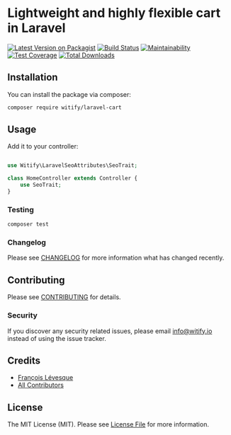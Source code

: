 # Lightweight and highly flexible cart in Laravel 

[![Latest Version on Packagist](https://img.shields.io/packagist/v/Witify/laravel-cart.svg?style=flat-square)](https://packagist.org/packages/witify/laravel-cart)
[![Build Status](https://img.shields.io/travis/Witify/laravel-cart/master.svg?style=flat-square)](https://travis-ci.org/witify/laravel-cart)
[![Maintainability](https://api.codeclimate.com/v1/badges/8ed724e9f57baa80c964/maintainability)](https://codeclimate.com/github/Witify/laravel-cart/maintainability)
[![Test Coverage](https://api.codeclimate.com/v1/badges/8ed724e9f57baa80c964/test_coverage)](https://codeclimate.com/github/Witify/laravel-cart/test_coverage)
[![Total Downloads](https://img.shields.io/packagist/dt/Witify/laravel-cart.svg?style=flat-square)](https://packagist.org/packages/witify/laravel-cart)

## Installation

You can install the package via composer:

```bash
composer require witify/laravel-cart
```

## Usage

Add it to your controller:
``` php

use Witify\LaravelSeoAttributes\SeoTrait;

class HomeController extends Controller {
    use SeoTrait;
}
```

### Testing

``` bash
composer test
```

### Changelog

Please see [CHANGELOG](CHANGELOG.md) for more information what has changed recently.

## Contributing

Please see [CONTRIBUTING](CONTRIBUTING.md) for details.

### Security

If you discover any security related issues, please email info@witify.io instead of using the issue tracker.

## Credits

- [François Lévesque](https://github.com/francoislevesque)
- [All Contributors](../../contributors)

## License

The MIT License (MIT). Please see [License File](LICENSE.md) for more information.
